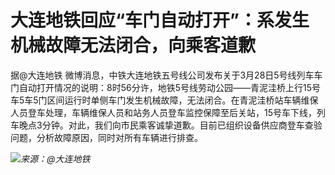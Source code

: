 # 大连地铁回应“车门自动打开”：系发生机械故障无法闭合，向乘客道歉

据@大连地铁
微博消息，中铁大连地铁五号线公司发布关于3月28日5号线列车车门自动打开情况的说明：8时56分许，地铁5号线劳动公园——青泥洼桥上行15号车5车5门区间运行时单侧车门发生机械故障，无法闭合。在青泥洼桥站车辆维保人员登车处理，车辆维保人员和站务人员登车监控保障至后关站，15号车下线，列车晚点3分钟。对此，我们向市民乘客诚挚道歉。目前已组织设备供应商登车查验问题，分析故障原因，同时对所有车辆进行排查。

![](https://inews.gtimg.com/news_bt/OT9XJlEf2mDWLfTBTaMuQ3xueizzgCm4vs5PzPaKz72pkAA/1000)_来源：@大连地铁_

